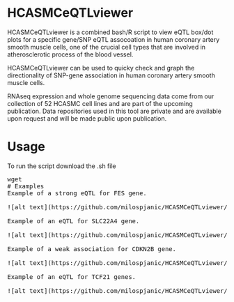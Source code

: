 # HCASMCeQTLviewer

HCASMCeQTLviewer is a combined bash/R script to view eQTL box/dot plots for a specific gene/SNP eQTL assocoation in human coronary artery smooth muscle cells, one of the crucial cell types that are involved in atherosclerotic process of the blood vessel.

HCASMCeQTLviewer can be used to quicky check and graph the directionality of SNP-gene association in human coronary artery smooth muscle cells.

RNAseq expression and whole genome sequencing data come from our collection of 52 HCASMC cell lines and are part of the upcoming publication. Data repositories used in this tool are private and are available upon request and will be made public upon publication.

# Usage

To run the script download the .sh file

<pre>
wget 
# Examples
Example of a strong eQTL for FES gene.

![alt text](https://github.com/milospjanic/HCASMCeQTLviewer/blob/master/rs2521501.png)

Example of an eQTL for SLC22A4 gene.

![alt text](https://github.com/milospjanic/HCASMCeQTLviewer/blob/master/rs273909.png)

Example of a weak association for CDKN2B gene.

![alt text](https://github.com/milospjanic/HCASMCeQTLviewer/blob/master/rs1537373.png)

Example of an eQTL for TCF21 genes.

![alt text](https://github.com/milospjanic/HCASMCeQTLviewer/blob/master/rs12190287.png)

